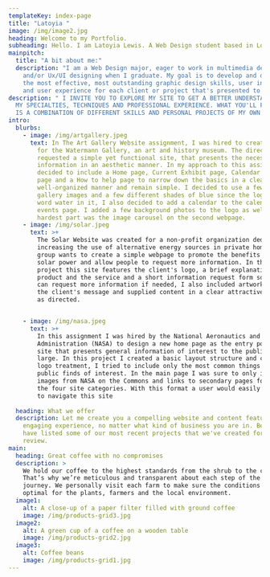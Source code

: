 ```yaml
---
templateKey: index-page
title: "Latoyia "
image: /img/image2.jpg
heading: Welcome to my Portfolio.
subheading: Hello. I am Latoyia Lewis. A Web Design student based in Louisiana.
mainpitch:
  title: "A bit about me:"
  description: "I am a Web Design major, eager to work in multimedia development
    and/or Ux/UI designing when I graduate. My goal is to develop and deliver
    the most effective, most outstanding graphic design skills, user interface
    and user experience for each client or project that's presented to me. "
description: " I INVITE YOU TO EXPLORE MY SITE TO GET A BETTER UNDERSTANING OF
  MY SPECIALTIES, TECHNIQUES AND PROFESSIONAL EXPERIENCE. WHAT YOU'LL FIND BELOW
  IS A COMBINATION OF DIFFERENT SKILLS AND PERSONAL PROJECTS OF MY OWN."
intro:
  blurbs:
    - image: /img/artgallery.jpeg
      text: In The Art Gallery Website assignment, I was hired to create a new website
        for the Watermann Gallery, an art and history museum. The director
        requested a simple yet functional site, that presents the necessary
        information in an aesthetic manner. In my approach to this assignment, I
        decided to include a Home page, Current Exhibit page, Calendar of Events
        page and a How to help page to narrow down the basics in a clear,
        well-organized manner and remain simple. I decided to use a few art
        gallery images and a few different shades of blue since the logo has the
        word water in it, I also decided to add a calendar to the calendar of
        events page. I added a few background photos to the logo as well. The
        hardest part was the image carousel on the second webpage.
    - image: /img/solar.jpeg
      text: >+
        The Solar Website was created for a non-profit organization dedicated to
        increasing the use of alternative energy sources in private homes. The
        group wants to create a simple webpage to promote the benefits of home
        solar power and allow people to request more information. In this
        project this site features the client's logo, a brief explanation of the
        product and the service and a short information request form so users
        can request more information if needed, I also included artwork to fit
        the client's message and supplied content in a clear attractive manner
        as directed.


    - image: /img/nasa.jpeg
      text: >+
        In this assignment I was hired by the National Aeronautics and Space
        Administration (NASA) to design a new home page as the entry point to a
        site that presents general information of interest to the public at
        large. In this project I created a basic layout structure and created a
        logo treatment, I tried to include only the most common things the
        public finds of interest. In the main page I was sure to only include
        images from NASA on the Commons and links to secondary pages for each of
        the four site categories. With this format a user would easily be able
        to navigate this site 
         
  heading: What we offer
  description: Let me create you a compelling website and content featuring
    engaging experience, no matter what kind of business you are in. Below we
    have listed some of our most recent projects that we've created for you to
    review.
main:
  heading: Great coffee with no compromises
  description: >
    We hold our coffee to the highest standards from the shrub to the cup.
    That’s why we’re meticulous and transparent about each step of the coffee’s
    journey. We personally visit each farm to make sure the conditions are
    optimal for the plants, farmers and the local environment.
  image1:
    alt: A close-up of a paper filter filled with ground coffee
    image: /img/products-grid3.jpg
  image2:
    alt: A green cup of a coffee on a wooden table
    image: /img/products-grid2.jpg
  image3:
    alt: Coffee beans
    image: /img/products-grid1.jpg
---
```


